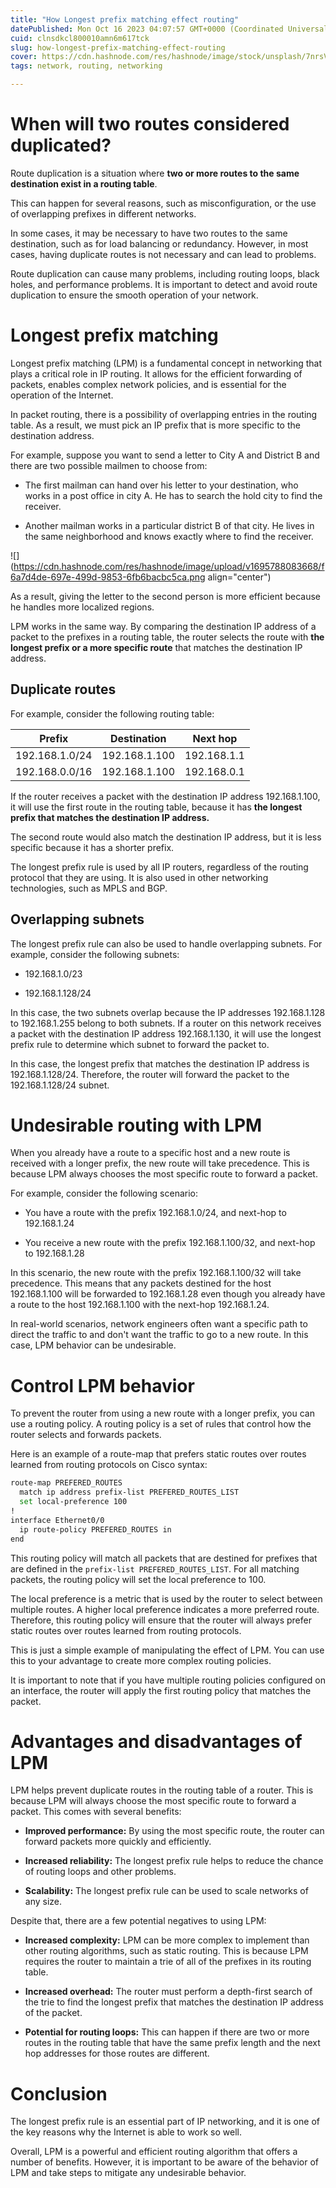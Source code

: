 ```yaml
---
title: "How Longest prefix matching effect routing"
datePublished: Mon Oct 16 2023 04:07:57 GMT+0000 (Coordinated Universal Time)
cuid: clnsdkcl800010amn6m617tck
slug: how-longest-prefix-matching-effect-routing
cover: https://cdn.hashnode.com/res/hashnode/image/stock/unsplash/7nrsVjvALnA/upload/6c11bb8e4a3e42f45f6f608448dc918c.jpeg
tags: network, routing, networking

---
```


# When will two routes considered duplicated?

Route duplication is a situation where **two or more routes to the same destination exist in a routing table**.

This can happen for several reasons, such as misconfiguration, or the use of overlapping prefixes in different networks.

In some cases, it may be necessary to have two routes to the same destination, such as for load balancing or redundancy. However, in most cases, having duplicate routes is not necessary and can lead to problems.

Route duplication can cause many problems, including routing loops, black holes, and performance problems. It is important to detect and avoid route duplication to ensure the smooth operation of your network.

# Longest prefix matching

Longest prefix matching (LPM) is a fundamental concept in networking that plays a critical role in IP routing. It allows for the efficient forwarding of packets, enables complex network policies, and is essential for the operation of the Internet.

In packet routing, there is a possibility of overlapping entries in the routing table. As a result, we must pick an IP prefix that is more specific to the destination address.

For example, suppose you want to send a letter to City A and District B and there are two possible mailmen to choose from:

* The first mailman can hand over his letter to your destination, who works in a post office in city A. He has to search the hold city to find the receiver.
    
* Another mailman works in a particular district B of that city. He lives in the same neighborhood and knows exactly where to find the receiver.
    

![](https://cdn.hashnode.com/res/hashnode/image/upload/v1695788083668/f6a7d4de-697e-499d-9853-6fb6bacbc5ca.png align="center")

As a result, giving the letter to the second person is more efficient because he handles more localized regions.

LPM works in the same way. By comparing the destination IP address of a packet to the prefixes in a routing table, the router selects the route with **the longest prefix or a more specific route** that matches the destination IP address.

## Duplicate routes

For example, consider the following routing table:

| **Prefix** | Destination | **Next hop** |
| --- | --- | --- |
| 192.168.1.0/24 | 192.168.1.100 | 192.168.1.1 |
| 192.168.0.0/16 | 192.168.1.100 | 192.168.0.1 |

If the router receives a packet with the destination IP address 192.168.1.100, it will use the first route in the routing table, because it has **the longest prefix that matches the destination IP address.**

The second route would also match the destination IP address, but it is less specific because it has a shorter prefix.

The longest prefix rule is used by all IP routers, regardless of the routing protocol that they are using. It is also used in other networking technologies, such as MPLS and BGP.

## Overlapping subnets

The longest prefix rule can also be used to handle overlapping subnets. For example, consider the following subnets:

* 192.168.1.0/23
    
* 192.168.1.128/24
    

In this case, the two subnets overlap because the IP addresses 192.168.1.128 to 192.168.1.255 belong to both subnets. If a router on this network receives a packet with the destination IP address 192.168.1.130, it will use the longest prefix rule to determine which subnet to forward the packet to.

In this case, the longest prefix that matches the destination IP address is 192.168.1.128/24. Therefore, the router will forward the packet to the 192.168.1.128/24 subnet.

# Undesirable routing with LPM

When you already have a route to a specific host and a new route is received with a longer prefix, the new route will take precedence. This is because LPM always chooses the most specific route to forward a packet.

For example, consider the following scenario:

* You have a route with the prefix 192.168.1.0/24, and next-hop to 192.168.1.24
    
* You receive a new route with the prefix 192.168.1.100/32, and next-hop to 192.168.1.28
    

In this scenario, the new route with the prefix 192.168.1.100/32 will take precedence. This means that any packets destined for the host 192.168.1.100 will be forwarded to 192.168.1.28 even though you already have a route to the host 192.168.1.100 with the next-hop 192.168.1.24.

In real-world scenarios, network engineers often want a specific path to direct the traffic to and don't want the traffic to go to a new route. In this case, LPM behavior can be undesirable.

# Control LPM behavior

To prevent the router from using a new route with a longer prefix, you can use a routing policy. A routing policy is a set of rules that control how the router selects and forwards packets.

Here is an example of a route-map that prefers static routes over routes learned from routing protocols on Cisco syntax:

```bash
route-map PREFERED_ROUTES
  match ip address prefix-list PREFERED_ROUTES_LIST
  set local-preference 100
!
interface Ethernet0/0
  ip route-policy PREFERED_ROUTES in
end
```

This routing policy will match all packets that are destined for prefixes that are defined in the `prefix-list PREFERED_ROUTES_LIST`. For all matching packets, the routing policy will set the local preference to 100.

The local preference is a metric that is used by the router to select between multiple routes. A higher local preference indicates a more preferred route. Therefore, this routing policy will ensure that the router will always prefer static routes over routes learned from routing protocols.

This is just a simple example of manipulating the effect of LPM. You can use this to your advantage to create more complex routing policies.

It is important to note that if you have multiple routing policies configured on an interface, the router will apply the first routing policy that matches the packet.

# Advantages and disadvantages of LPM

LPM helps prevent duplicate routes in the routing table of a router. This is because LPM will always choose the most specific route to forward a packet. This comes with several benefits:

* **Improved performance:** By using the most specific route, the router can forward packets more quickly and efficiently.
    
* **Increased reliability:** The longest prefix rule helps to reduce the chance of routing loops and other problems.
    
* **Scalability:** The longest prefix rule can be used to scale networks of any size.
    

Despite that, there are a few potential negatives to using LPM:

* **Increased complexity:** LPM can be more complex to implement than other routing algorithms, such as static routing. This is because LPM requires the router to maintain a trie of all of the prefixes in its routing table.
    
* **Increased overhead:** The router must perform a depth-first search of the trie to find the longest prefix that matches the destination IP address of the packet.
    
* **Potential for routing loops:** This can happen if there are two or more routes in the routing table that have the same prefix length and the next hop addresses for those routes are different.
    

# Conclusion

The longest prefix rule is an essential part of IP networking, and it is one of the key reasons why the Internet is able to work so well.

Overall, LPM is a powerful and efficient routing algorithm that offers a number of benefits. However, it is important to be aware of the behavior of LPM and take steps to mitigate any undesirable behavior.